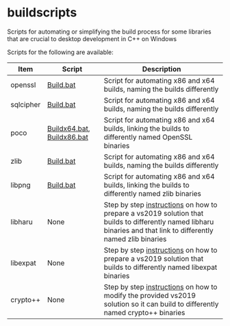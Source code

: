 # buildscripts
Scripts for automating or simplifying the build process for some libraries that are crucial to desktop development in C++ on Windows

Scripts for the following are available:

Item           | Script      | Description
-------------- | ----------- | -----------------------------------------------------------------------
openssl        | [Build.bat](https://github.com/alecmus/buildscripts/blob/master/openssl/scripts/Build.bat)   | Script for automating x86 and x64 builds, naming the builds differently
sqlcipher      | [Build.bat](https://github.com/alecmus/buildscripts/blob/master/sqlcipher/scripts/Build.bat)   | Script for automating x86 and x64 builds, naming the builds differently
poco           | [Buildx64.bat](https://github.com/alecmus/buildscripts/blob/master/poco/scripts/Buildx64.bat), [Buildx86.bat](https://github.com/alecmus/buildscripts/blob/master/poco/scripts/Buildx86.bat)   | Script for automating x86 and x64 builds, linking the builds to differently named OpenSSL binaries
zlib           | [Build.bat](https://github.com/alecmus/buildscripts/blob/master/zlib/scripts/Build.bat)  | Script for automating x86 and x64 builds, naming the builds differently
libpng         | [Build.bat](https://github.com/alecmus/buildscripts/blob/master/libpng/scripts/Build.bat)  | Script for automating x86 and x64 builds, linking the builds to differently named zlib binaries
libharu         | None  | Step by step [instructions](https://github.com/alecmus/buildscripts/blob/master/libharu/README.md) on how to prepare a vs2019 solution that builds to differently named libharu binaries and that link to differently named zlib binaries
libexpat         | None  | Step by step [instructions](https://github.com/alecmus/buildscripts/blob/master/libexpat/README.md) on how to prepare a vs2019 solution that builds to differently named libexpat binaries
crypto++         | None  | Step by step [instructions](https://github.com/alecmus/buildscripts/blob/master/cryptopp/README.md) on how to modify the provided vs2019 solution so it can build to differently named crypto++ binaries
